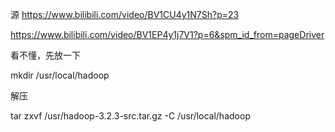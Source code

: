 源 https://www.bilibili.com/video/BV1CU4y1N7Sh?p=23

https://www.bilibili.com/video/BV1EP4y1j7V1?p=6&spm_id_from=pageDriver

看不懂，先放一下

mkdir /usr/local/hadoop

解压

tar zxvf /usr/hadoop-3.2.3-src.tar.gz -C /usr/local/hadoop